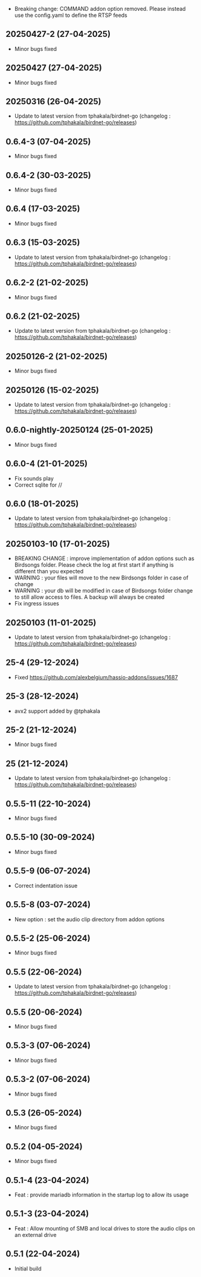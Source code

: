 - Breaking change: COMMAND addon option removed. Please instead use the config.yaml to define the RTSP feeds

## 20250427-2 (27-04-2025)
- Minor bugs fixed
## 20250427 (27-04-2025)
- Minor bugs fixed

## 20250316 (26-04-2025)
- Update to latest version from tphakala/birdnet-go (changelog : https://github.com/tphakala/birdnet-go/releases)
## 0.6.4-3 (07-04-2025)
- Minor bugs fixed
## 0.6.4-2 (30-03-2025)
- Minor bugs fixed
## 0.6.4 (17-03-2025)
- Minor bugs fixed

## 0.6.3 (15-03-2025)
- Update to latest version from tphakala/birdnet-go (changelog : https://github.com/tphakala/birdnet-go/releases)
## 0.6.2-2 (21-02-2025)
- Minor bugs fixed

## 0.6.2 (21-02-2025)
- Update to latest version from tphakala/birdnet-go (changelog : https://github.com/tphakala/birdnet-go/releases)
## 20250126-2 (21-02-2025)
- Minor bugs fixed

## 20250126 (15-02-2025)
- Update to latest version from tphakala/birdnet-go (changelog : https://github.com/tphakala/birdnet-go/releases)
## 0.6.0-nightly-20250124 (25-01-2025)
- Minor bugs fixed
## 0.6.0-4 (21-01-2025)
- Fix sounds play
- Correct sqlite for //

## 0.6.0 (18-01-2025)
- Update to latest version from tphakala/birdnet-go (changelog : https://github.com/tphakala/birdnet-go/releases)

## 20250103-10 (17-01-2025)
- BREAKING CHANGE : improve implementation of addon options such as Birdsongs folder. Please check the log at first start if anything is different than you expected
- WARNING : your files will move to the new Birdsongs folder in case of change
- WARNING : your db will be modified in case of Birdsongs folder change to still allow access to files. A backup will always be created
- Fix ingress issues

## 20250103 (11-01-2025)
- Update to latest version from tphakala/birdnet-go (changelog : https://github.com/tphakala/birdnet-go/releases)

## 25-4 (29-12-2024)
- Fixed https://github.com/alexbelgium/hassio-addons/issues/1687

## 25-3 (28-12-2024)
- avx2 support added by @tphakala

## 25-2 (21-12-2024)
- Minor bugs fixed

## 25 (21-12-2024)
- Update to latest version from tphakala/birdnet-go (changelog : https://github.com/tphakala/birdnet-go/releases)
## 0.5.5-11 (22-10-2024)
- Minor bugs fixed
## 0.5.5-10 (30-09-2024)
- Minor bugs fixed
## 0.5.5-9 (06-07-2024)
- Correct indentation issue

## 0.5.5-8 (03-07-2024)
- New option : set the audio clip directory from addon options

## 0.5.5-2 (25-06-2024)
- Minor bugs fixed

## 0.5.5 (22-06-2024)
- Update to latest version from tphakala/birdnet-go (changelog : https://github.com/tphakala/birdnet-go/releases)
## 0.5.5 (20-06-2024)
- Minor bugs fixed
## 0.5.3-3 (07-06-2024)
- Minor bugs fixed
## 0.5.3-2 (07-06-2024)
- Minor bugs fixed
## 0.5.3 (26-05-2024)
- Minor bugs fixed
## 0.5.2 (04-05-2024)
- Minor bugs fixed
## 0.5.1-4 (23-04-2024)
- Feat : provide mariadb information in the startup log to allow its usage

## 0.5.1-3 (23-04-2024)
- Feat : Allow mounting of SMB and local drives to store the audio clips on an external drive

## 0.5.1 (22-04-2024)
- Initial build
